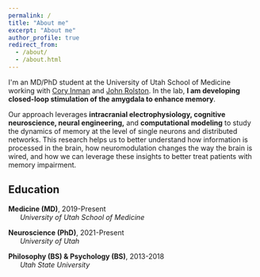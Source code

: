 ```yaml
---
permalink: /
title: "About me"
excerpt: "About me"
author_profile: true
redirect_from:
  - /about/
  - /about.html
---
```


I'm an MD/PhD student at the University of Utah School of Medicine working with [Cory Inman](https://scholar.google.com/citations?hl=en&user=y07SI5oAAAAJ) and [John Rolston](https://scholar.google.com/citations?user=pBxTj0IAAAAJ&hl=en&oi=ao). In the lab, **I am developing closed-loop stimulation of the amygdala to enhance memory**.

Our approach leverages **intracranial electrophysiology, cognitive neuroscience, neural engineering,** and **computational modeling** to study the dynamics of memory at the level of single neurons and distributed networks. This research helps us to better understand how information is processed in the brain, how neuromodulation changes the way the brain is wired, and how we can leverage these insights to better treat patients with memory impairment.

## Education

<i class="fas fa-graduation-cap" aria-hidden="true"></i>  **Medicine (MD)**, 2019-Present \
      *University of Utah School of Medicine*

<i class="fas fa-graduation-cap" aria-hidden="true"></i>  **Neuroscience (PhD)**, 2021-Present \
      *University of Utah*

<!-- <i class="fas fa-graduation-cap" aria-hidden="true"></i>  **Biomedical Engineering (MS)**, 2021-Present \
      *University of Utah* -->

<i class="fas fa-graduation-cap" aria-hidden="true"></i>  **Philosophy (BS) & Psychology (BS)**, 2013-2018 \
      *Utah State University*
